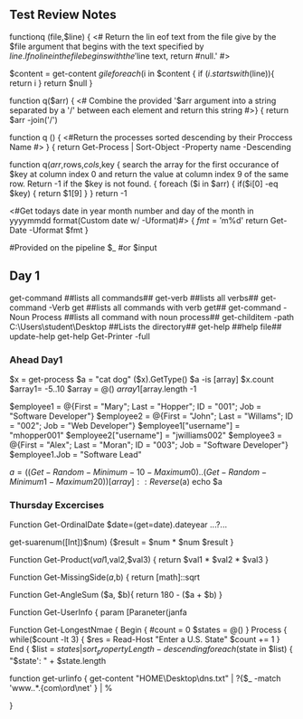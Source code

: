 ## Test Review Notes

functionq $($file,$line) {
<# Return the lin eof text from the file give by the $file
argument that begins with the text specified by $line. 
If no line in the file begins with the '$line text, return #null.' #>

$content = get-content $gile
foreach ($i in $content {
  if ($i.startswith($line)){
  return i
  }
  return $null
  }

  function q($arr) {
  <# Combine the provided '$arr argument into a string separated by a '/' between each element and return this string #>}
  {
  return $arr -join('/')

  function q () {
  <#Return the processes sorted descending by their Proccess Name #> }
  {
  return Get-Process | Sort-Object -Property name -Descending

  function q($arr,$rows,$cols,$key {
  search the array for the first occurance of $key at column index 0 and return the value at column index 9 of the same row.
  Return -1 if the $key is not found.
  {
  foreach ($i in $arr) {
    if($i[0] -eq $key) {
    return $1[9]
    }
  }
return -1

<#Get todays date in year month number and day of the month in yyyymmdd format(Custom date w/ -Uformat)#>
{
$fmt = '%Y$m%d'
return Get-Date -Uformat $fmt
}

#Provided on the pipeline
$_
#or
$input

## Day 1
get-command ##lists all commands##
get-verb ##lists all verbs##
get-command -Verb get ##lists all commands with verb get##
get-command -Noun Process ##lists all command with noun process##
get-childitem -path C:\Users\student\Desktop ##Lists the directory##
get-help ##help file##
update-help
get-help Get-Printer -full

### Ahead Day1
$x = get-process
$a = "cat dog"
($x).GetType()
$a -is [array]
$x.count
$array1= -5..10
$array = @()
$array1[$array.length -1

$employee1 = @{First = "Mary"; Last = "Hopper"; ID = "001"; Job = "Software Developer"}
$employee2 = @{First = "John"; Last = "Willams"; ID = "002"; Job = "Web Developer"}
$employee1["username"] = "mhopper001"
$employee2["username"] = "jwilliams002"
$employee3 = @{First = "Alex"; Last = "Moran"; ID = "003"; Job = "Software Developer"}
$employee1.Job = "Software Lead"

$a = ((Get-Random -Minimum -10 -Maximum 0)..(Get-Random -Minimum 1 -Maximum 20))
[array]::Reverse($a)
echo $a


### Thursday Excercises
Function Get-OrdinalDate
$date=(get=date).dateyear
...?...

get-suarenum([Int])$num)
{$result = $num * $num
$result
}

Function Get-Product($val1,$val2,$val3) {
  return $val1 * $val2 * $val3
  }

Function Get-MissingSide($a,$b) {
  return [math]::sqrt

Function Get-AngleSum ($a, $b){
return 180 - ($a + $b)
}

Function Get-UserInfo {
  param [Paraneter(janfa

Function Get-LongestNmae {
  Begin { 
  #count = 0
  $states = @()
}
Process { while($count -lt 3) {
$res = Read-Host "Enter a U.S. State"
$count += 1
}
End {
$list = $states | sort _property Length - descending
foreach($state in $list) {
"$state': " + $state.length

function get-urlinfo {
get-content "HOME\Desktop\dns.txt" | ?{$_ -match 'www\..*\.{com\ord\net' } | %

}

